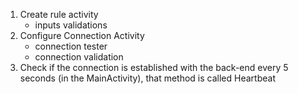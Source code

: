1. Create rule activity
    - inputs validations
3. Configure Connection Activity
   - connection tester
   - connection validation
4. Check if the connection is established with the back-end every 5 seconds (in the MainActivity), that method is called Heartbeat
